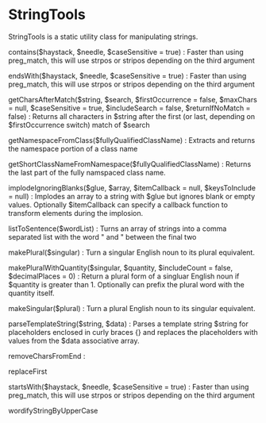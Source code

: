 StringTools
============

StringTools is a static utility class for manipulating strings.

contains($haystack, $needle, $caseSensitive = true)
: Faster than using preg_match, this will use strpos or stripos depending on the third argument

endsWith($haystack, $needle, $caseSensitive = true)
: Faster than using preg_match, this will use strpos or stripos depending on the third argument

getCharsAfterMatch($string, $search, $firstOccurrence = false, $maxChars = null, $caseSensitive = true, $includeSearch = false, $returnIfNoMatch = false)
: Returns all characters in $string after the first (or last, depending on $firstOccurrence switch) match of $search

getNamespaceFromClass($fullyQualifiedClassName)
: Extracts and returns the namespace portion of a class name

getShortClassNameFromNamespace($fullyQualifiedClassName)
: Returns the last part of the fully namspaced class name.

implodeIgnoringBlanks($glue, $array, $itemCallback = null, $keysToInclude = null)
: Implodes an array to a string with $glue but ignores blank or empty values. Optionally $itemCallback can specify
  a callback function to transform elements during the implosion.

listToSentence($wordList)
: Turns an array of strings into a comma separated list with the word " and " between the final two

makePlural($singular)
: Turn a singular English noun to its plural equivalent.

makePluralWithQuantity($singular, $quantity, $includeCount = false, $decimalPlaces = 0)
: Return a plural form of a singluar English noun if $quantity is greater than 1. Optionally can prefix the
  plural word with the quantity itself.

makeSingular($plural)
: Turn a plural English noun to its singular equivalent.

parseTemplateString($string, $data)
: Parses a template string $string for placeholders enclosed in curly braces {} and replaces the placeholders with
  values from the $data associative array.

removeCharsFromEnd
:

replaceFirst

startsWith($haystack, $needle, $caseSensitive = true)
: Faster than using preg_match, this will use strpos or stripos depending on the third argument

wordifyStringByUpperCase